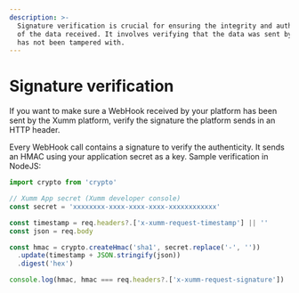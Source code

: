 ```yaml
---
description: >-
  Signature verification is crucial for ensuring the integrity and authenticity
  of the data received. It involves verifying that the data was sent by Xumm and
  has not been tampered with.
---
```


# Signature verification

If you want to make sure a WebHook received by your platform has been sent by the Xumm platform, verify the signature the platform sends in an HTTP header.

Every WebHook call contains a signature to verify the authenticity. It sends an HMAC using your application secret as a key. Sample verification in NodeJS:

```javascript
import crypto from 'crypto'

// Xumm App secret (Xumm developer console)
const secret = 'xxxxxxxx-xxxx-xxxx-xxxx-xxxxxxxxxxxx'

const timestamp = req.headers?.['x-xumm-request-timestamp'] || ''
const json = req.body

const hmac = crypto.createHmac('sha1', secret.replace('-', ''))
  .update(timestamp + JSON.stringify(json))
  .digest('hex')

console.log(hmac, hmac === req.headers?.['x-xumm-request-signature'])
```
